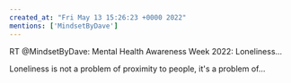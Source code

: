 ```yaml
---
created_at: "Fri May 13 15:26:23 +0000 2022"
mentions: ['MindsetByDave']
---
```


RT @MindsetByDave: Mental Health Awareness Week 2022: Loneliness...

Loneliness is not a problem of proximity to people, it's a problem of…